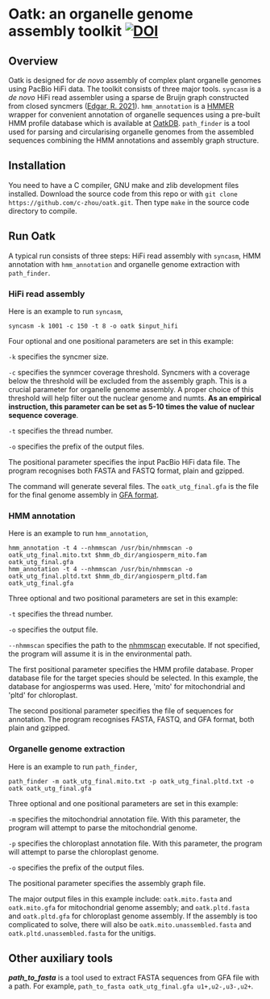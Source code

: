 # Oatk: an organelle genome assembly toolkit [![DOI](https://zenodo.org/badge/DOI/10.5281/zenodo.7631376.svg)](https://doi.org/10.5281/zenodo.7631376)

## Overview
Oatk is designed for *de novo* assembly of complex plant organelle genomes using PacBio HiFi data. The toolkit consists of three major tools. `syncasm` is a *de novo* HiFi read assembler using a sparse de Bruijn graph constructed from closed syncmers ([Edgar, R. 2021](https://peerj.com/articles/10805/)). `hmm_annotation` is a [HMMER](http://hmmer.org/) wrapper for convenient annotation of organelle sequences using a pre-built HMM profile database which is available at [OatkDB](https://github.com/c-zhou/OatkDB.git). `path_finder` is a tool used for parsing and circularising organelle genomes from the assembled sequences combining the HMM annotations and assembly graph structure.

## Installation
You need to have a C compiler, GNU make and zlib development files installed. Download the source code from this repo or with `git clone https://github.com/c-zhou/oatk.git`. Then type `make` in the source code directory to compile.

## Run Oatk

A typical run consists of three steps: HiFi read assembly with `syncasm`, HMM annotation with `hmm_annotation` and organelle genome extraction with `path_finder`.

### HiFi read assembly

Here is an example to run `syncasm`,

    syncasm -k 1001 -c 150 -t 8 -o oatk $input_hifi

Four optional and one positional parameters are set in this example:

`-k` specifies the syncmer size.

`-c` specifies the synmcer coverage threshold. Syncmers with a coverage below the threshold will be excluded from the assembly graph. This is a crucial parameter for organelle genome assembly. A proper choice of this threshold will help filter out the nuclear genome and numts. **As an empirical instruction, this parameter can be set as 5-10 times the value of nuclear sequence coverage**.

`-t` specifies the thread number.

`-o` specifies the prefix of the output files.

The positional parameter specifies the input PacBio HiFi data file. The program recognises both FASTA and FASTQ format, plain and gzipped.

The command will generate several files. The `oatk_utg_final.gfa` is the file for the final genome assembly in [GFA format](https://github.com/GFA-spec/GFA-spec). 

### HMM annotation

Here is an example to run `hmm_annotation`,

    hmm_annotation -t 4 --nhmmscan /usr/bin/nhmmscan -o oatk_utg_final.mito.txt $hmm_db_dir/angiosperm_mito.fam oatk_utg_final.gfa
    hmm_annotation -t 4 --nhmmscan /usr/bin/nhmmscan -o oatk_utg_final.pltd.txt $hmm_db_dir/angiosperm_pltd.fam oatk_utg_final.gfa
 
Three optional and two positional parameters are set in this example:

`-t` specifies the thread number.

`-o` specifies the output file.

`--nhmmscan` specifies the path to the [nhmmscan](http://hmmer.org/) executable. If not specified, the program will assume it is in the environmental path.

The first positional parameter specifies the HMM profile database. Proper database file for the target species should be selected. In this example, the database for angiosperms was used. Here, 'mito' for mitochondrial and 'pltd' for chloroplast. 

The second positional parameter specifies the file of sequences for annotation. The program recognises FASTA, FASTQ, and GFA format, both plain and gzipped.

### Organelle genome extraction

Here is an example to run `path_finder`,

    path_finder -m oatk_utg_final.mito.txt -p oatk_utg_final.pltd.txt -o oatk oatk_utg_final.gfa
    
Three optional and one positional parameters are set in this example:

`-m` specifies the mitochondrial annotation file. With this parameter, the program will attempt to parse the mitochondrial genome.

`-p` specifies the chloroplast annotation file. With this parameter, the program will attempt to parse the chloroplast genome.

`-o` specifies the prefix of the output files.

The positional parameter specifies the assembly graph file.

The major output files in this example include: `oatk.mito.fasta` and `oatk.mito.gfa` for mitochondrial genome assembly; and `oatk.pltd.fasta` and `oatk.pltd.gfa` for chloroplast genome assembly. If the assembly is too complicated to solve, there will also be `oatk.mito.unassembled.fasta` and `oatk.pltd.unassembled.fasta` for the unitigs.

## Other auxiliary tools

***path_to_fasta*** is a tool used to extract FASTA sequences from GFA file with a path. For example, `path_to_fasta oatk_utg_final.gfa u1+,u2-,u3-,u2+`.

